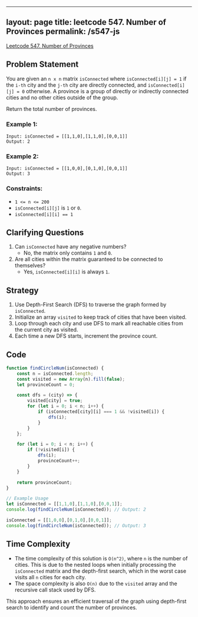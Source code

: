 
---
layout: page
title: leetcode 547. Number of Provinces
permalink: /s547-js
---
[Leetcode 547. Number of Provinces](https://algoadvance.github.io/algoadvance/l547)
## Problem Statement
You are given an `n x n` matrix `isConnected` where `isConnected[i][j] = 1` if the `i-th` city and the `j-th` city are directly connected, and `isConnected[i][j] = 0` otherwise. A province is a group of directly or indirectly connected cities and no other cities outside of the group.

Return the total number of provinces.

### Example 1:
```
Input: isConnected = [[1,1,0],[1,1,0],[0,0,1]]
Output: 2
```

### Example 2:
```
Input: isConnected = [[1,0,0],[0,1,0],[0,0,1]]
Output: 3
```

### Constraints:
- `1 <= n <= 200`
- `isConnected[i][j]` is `1` or `0`.
- `isConnected[i][i] == 1`

## Clarifying Questions
1. Can `isConnected` have any negative numbers?
    - No, the matrix only contains `1` and `0`.
2. Are all cities within the matrix guaranteed to be connected to themselves?
    - Yes, `isConnected[i][i]` is always `1`.

## Strategy
1. Use Depth-First Search (DFS) to traverse the graph formed by `isConnected`.
2. Initialize an array `visited` to keep track of cities that have been visited.
3. Loop through each city and use DFS to mark all reachable cities from the current city as visited.
4. Each time a new DFS starts, increment the province count.

## Code

```javascript
function findCircleNum(isConnected) {
    const n = isConnected.length;
    const visited = new Array(n).fill(false);
    let provinceCount = 0;

    const dfs = (city) => {
        visited[city] = true;
        for (let i = 0; i < n; i++) {
            if (isConnected[city][i] === 1 && !visited[i]) {
                dfs(i);
            }
        }
    };

    for (let i = 0; i < n; i++) {
        if (!visited[i]) {
            dfs(i);
            provinceCount++;
        }
    }

    return provinceCount;
}

// Example Usage
let isConnected = [[1,1,0],[1,1,0],[0,0,1]];
console.log(findCircleNum(isConnected)); // Output: 2

isConnected = [[1,0,0],[0,1,0],[0,0,1]];
console.log(findCircleNum(isConnected)); // Output: 3
```

## Time Complexity
- The time complexity of this solution is `O(n^2)`, where `n` is the number of cities. This is due to the nested loops when initially processing the `isConnected` matrix and the depth-first search, which in the worst case visits all `n` cities for each city.
- The space complexity is also `O(n)` due to the `visited` array and the recursive call stack used by DFS.

This approach ensures an efficient traversal of the graph using depth-first search to identify and count the number of provinces.